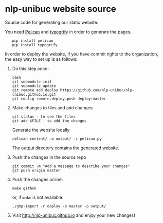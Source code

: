 nlp-unibuc website source
=========================

Source code for generating our static website.

You need [Pelican](http://blog.getpelican.com/) and [typogrify](https://pypi.python.org/pypi/typogrify) in order to generate the pages.
   ```
      pip install pelican
      pip install typogrify
   ```
In order to deploy the website, if you have commit rights to the organization,
the easy way to set up is as follows:

1. Do this step once:
   ```
   bash
   git submodule init
   git submodule update
   git remote add deploy https://github.com/nlp-unibuc/nlp-unibuc.github.io.git
   git config remote.deploy.push deploy:master
   ```
2. Make changes to files and add changes:
   ```
   git status - to see the files
   git add $FILE - to add the changes
   ```
   Generate the website locally:
   ```
   pelican content/ -o output/ -s pelican.py
   ```
   The output directory contains the generated website.

3. Push the changes in the source repo
   ```
   git commit -m "Add a message to describe your changes"
   git push origin master
   ```

4. Push the changes online:
   
   ``make github``

   or, if ``make`` is not available:

   ``./ghp-import -r deploy -b master -p output/``

5. Visit http://nlp-unibuc.github.io and enjoy your new changes!


